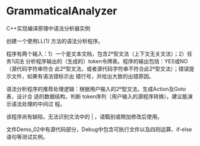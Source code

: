 # GrammaticalAnalyzer
C++实现编译原理中语法分析器实例

创建一个使用LL(1) 方法的语法分析程序。 

程序有两个输入：1）一个是文本文档，包含2º型文法（上下文无关文法）；2）任务1词法
分析程序输出的（生成的）token令牌表。程序的输出包括：YES或NO（源代码字符串符合
此2º型文法，或者源代码字符串不符合此2º型文法）；错误提示文件，如果有语法错标示出
错行号，并给出大致的出错原因。

语法分析程序的推荐处理逻辑：根据用户输入的2º型文法，生成Action及Goto表，设计合
适的数据结构，判断 token序列（用户输入的源程序转换）。建议能演示语法处理的中间过
程。

该程序尚有缺陷，无法识别文法中的 | ，请甄别或稍加修改后使用。

文件Demo_02中有源代码部分，Debug中包含可执行文件以及四则运算、if-else语句等测试实例。
